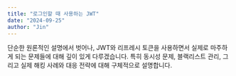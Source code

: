 ```yaml
---
title: "로그인할 때 사용하는 JWT"
date: "2024-09-25"
author: "Jin"
---
```


단순한 원론적인 설명에서 벗어나, JWT와 리프레시 토큰을 사용하면서 실제로 마주하게 되는 문제들에 대해 깊이 있게 다루겠습니다. 특히 동시성 문제, 블랙리스트 관리, 그리고 실제 해킹 사례와 대응 전략에 대해 구체적으로 설명합니다.